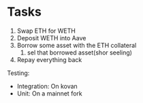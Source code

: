 # Tasks
1. Swap ETH for WETH
1. Deposit WETH into Aave
1. Borrow some asset with the ETH collateral
    1. sel that borrowed asset(shor seeling)
1. Repay everything back

Testing:
* Integration: On kovan
* Unit: On a mainnet fork